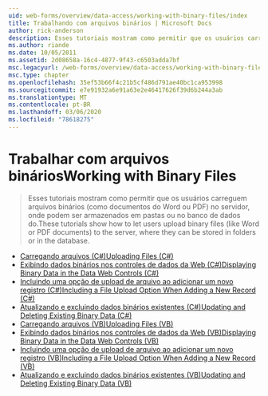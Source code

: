 ```yaml
---
uid: web-forms/overview/data-access/working-with-binary-files/index
title: Trabalhando com arquivos binários | Microsoft Docs
author: rick-anderson
description: Esses tutoriais mostram como permitir que os usuários carreguem arquivos binários (como documentos do Word ou PDF) no servidor, onde podem ser armazenados em pastas ou no banco de dados do.
ms.author: riande
ms.date: 10/05/2011
ms.assetid: 2d08658a-16c4-4877-9f43-c6503adda7bf
msc.legacyurl: /web-forms/overview/data-access/working-with-binary-files
msc.type: chapter
ms.openlocfilehash: 35ef53b66f4c21b5cf486d791ae40bc1ca953998
ms.sourcegitcommit: e7e91932a6e91a63e2e46417626f39d6b244a3ab
ms.translationtype: MT
ms.contentlocale: pt-BR
ms.lasthandoff: 03/06/2020
ms.locfileid: "78618275"
---
```

# <a name="working-with-binary-files"></a><span data-ttu-id="bcd9d-103">Trabalhar com arquivos binários</span><span class="sxs-lookup"><span data-stu-id="bcd9d-103">Working with Binary Files</span></span>

> <span data-ttu-id="bcd9d-104">Esses tutoriais mostram como permitir que os usuários carreguem arquivos binários (como documentos do Word ou PDF) no servidor, onde podem ser armazenados em pastas ou no banco de dados do.</span><span class="sxs-lookup"><span data-stu-id="bcd9d-104">These tutorials show how to let users upload binary files (like Word or PDF documents) to the server, where they can be stored in folders or in the database.</span></span>

- [<span data-ttu-id="bcd9d-105">Carregando arquivos (C#)</span><span class="sxs-lookup"><span data-stu-id="bcd9d-105">Uploading Files (C#)</span></span>](uploading-files-cs.md)
- [<span data-ttu-id="bcd9d-106">Exibindo dados binários nos controles de dados da Web (C#)</span><span class="sxs-lookup"><span data-stu-id="bcd9d-106">Displaying Binary Data in the Data Web Controls (C#)</span></span>](displaying-binary-data-in-the-data-web-controls-cs.md)
- [<span data-ttu-id="bcd9d-107">Incluindo uma opção de upload de arquivo ao adicionar um novo registro (C#)</span><span class="sxs-lookup"><span data-stu-id="bcd9d-107">Including a File Upload Option When Adding a New Record (C#)</span></span>](including-a-file-upload-option-when-adding-a-new-record-cs.md)
- [<span data-ttu-id="bcd9d-108">Atualizando e excluindo dados binários existentes (C#)</span><span class="sxs-lookup"><span data-stu-id="bcd9d-108">Updating and Deleting Existing Binary Data (C#)</span></span>](updating-and-deleting-existing-binary-data-cs.md)
- [<span data-ttu-id="bcd9d-109">Carregando arquivos (VB)</span><span class="sxs-lookup"><span data-stu-id="bcd9d-109">Uploading Files (VB)</span></span>](uploading-files-vb.md)
- [<span data-ttu-id="bcd9d-110">Exibindo dados binários nos controles de dados da Web (VB)</span><span class="sxs-lookup"><span data-stu-id="bcd9d-110">Displaying Binary Data in the Data Web Controls (VB)</span></span>](displaying-binary-data-in-the-data-web-controls-vb.md)
- [<span data-ttu-id="bcd9d-111">Incluindo uma opção de upload de arquivo ao adicionar um novo registro (VB)</span><span class="sxs-lookup"><span data-stu-id="bcd9d-111">Including a File Upload Option When Adding a New Record (VB)</span></span>](including-a-file-upload-option-when-adding-a-new-record-vb.md)
- [<span data-ttu-id="bcd9d-112">Atualizando e excluindo dados binários existentes (VB)</span><span class="sxs-lookup"><span data-stu-id="bcd9d-112">Updating and Deleting Existing Binary Data (VB)</span></span>](updating-and-deleting-existing-binary-data-vb.md)
